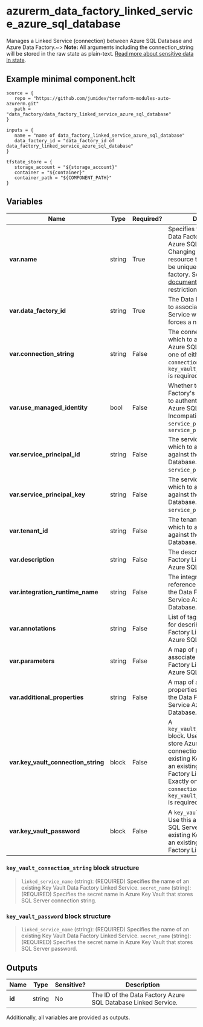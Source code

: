 # azurerm_data_factory_linked_service_azure_sql_database

Manages a Linked Service (connection) between Azure SQL Database and Azure Data Factory.~> **Note:** All arguments including the connection_string will be stored in the raw state as plain-text. [Read more about sensitive data in state](/docs/state/sensitive-data.html).

## Example minimal component.hclt

```hcl
source = {
   repo = "https://github.com/jumidev/terraform-modules-auto-azurerm.git" 
   path = "data_factory/data_factory_linked_service_azure_sql_database" 
}

inputs = {
   name = "name of data_factory_linked_service_azure_sql_database" 
   data_factory_id = "data_factory_id of data_factory_linked_service_azure_sql_database" 
}

tfstate_store = {
   storage_account = "${storage_account}" 
   container = "${container}" 
   container_path = "${COMPONENT_PATH}" 
}

```

## Variables

| Name | Type | Required? |  Description |
| ---- | ---- | --------- |  ----------- |
| **var.name** | string | True | Specifies the name of the Data Factory Linked Service Azure SQL Database. Changing this forces a new resource to be created. Must be unique within a data factory. See the [Microsoft documentation](https://docs.microsoft.com/azure/data-factory/naming-rules) for all restrictions. | 
| **var.data_factory_id** | string | True | The Data Factory ID in which to associate the Linked Service with. Changing this forces a new resource. | 
| **var.connection_string** | string | False | The connection string in which to authenticate with Azure SQL Database. Exactly one of either `connection_string` or `key_vault_connection_string` is required. | 
| **var.use_managed_identity** | bool | False | Whether to use the Data Factory's managed identity to authenticate against the Azure SQL Database. Incompatible with `service_principal_id` and `service_principal_key` | 
| **var.service_principal_id** | string | False | The service principal id in which to authenticate against the Azure SQL Database. Required if `service_principal_key` is set. | 
| **var.service_principal_key** | string | False | The service principal key in which to authenticate against the Azure SQL Database. Required if `service_principal_id` is set. | 
| **var.tenant_id** | string | False | The tenant id or name in which to authenticate against the Azure SQL Database. | 
| **var.description** | string | False | The description for the Data Factory Linked Service Azure SQL Database. | 
| **var.integration_runtime_name** | string | False | The integration runtime reference to associate with the Data Factory Linked Service Azure SQL Database. | 
| **var.annotations** | string | False | List of tags that can be used for describing the Data Factory Linked Service Azure SQL Database. | 
| **var.parameters** | string | False | A map of parameters to associate with the Data Factory Linked Service Azure SQL Database. | 
| **var.additional_properties** | string | False | A map of additional properties to associate with the Data Factory Linked Service Azure SQL Database. | 
| **var.key_vault_connection_string** | block | False | A `key_vault_connection_string` block. Use this argument to store Azure SQL Database connection string in an existing Key Vault. It needs an existing Key Vault Data Factory Linked Service. Exactly one of either `connection_string` or `key_vault_connection_string` is required. | 
| **var.key_vault_password** | block | False | A `key_vault_password` block. Use this argument to store SQL Server password in an existing Key Vault. It needs an existing Key Vault Data Factory Linked Service. | 

### `key_vault_connection_string` block structure

> `linked_service_name` (string): (REQUIRED) Specifies the name of an existing Key Vault Data Factory Linked Service.
> `secret_name` (string): (REQUIRED) Specifies the secret name in Azure Key Vault that stores SQL Server connection string.

### `key_vault_password` block structure

> `linked_service_name` (string): (REQUIRED) Specifies the name of an existing Key Vault Data Factory Linked Service.
> `secret_name` (string): (REQUIRED) Specifies the secret name in Azure Key Vault that stores SQL Server password.



## Outputs

| Name | Type | Sensitive? | Description |
| ---- | ---- | --------- | --------- |
| **id** | string | No  | The ID of the Data Factory Azure SQL Database Linked Service. | 

Additionally, all variables are provided as outputs.
